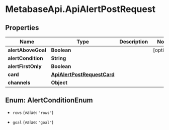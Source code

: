 # MetabaseApi.ApiAlertPostRequest

## Properties

Name | Type | Description | Notes
------------ | ------------- | ------------- | -------------
**alertAboveGoal** | **Boolean** |  | [optional] 
**alertCondition** | **String** |  | 
**alertFirstOnly** | **Boolean** |  | 
**card** | [**ApiAlertPostRequestCard**](ApiAlertPostRequestCard.md) |  | 
**channels** | **Object** |  | 



## Enum: AlertConditionEnum


* `rows` (value: `"rows"`)

* `goal` (value: `"goal"`)




